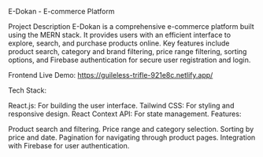 E-Dokan - E-commerce Platform

Project Description
E-Dokan is a comprehensive e-commerce platform built using the MERN stack. It provides users with an efficient interface to explore, search, and purchase products online. Key features include product search, category and brand filtering, price range filtering, sorting options, and Firebase authentication for secure user registration and login.

Frontend
Live Demo: https://guileless-trifle-921e8c.netlify.app/

Tech Stack:

React.js: For building the user interface.
Tailwind CSS: For styling and responsive design.
React Context API: For state management.
Features:

Product search and filtering.
Price range and category selection.
Sorting by price and date.
Pagination for navigating through product pages.
Integration with Firebase for user authentication.